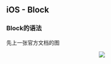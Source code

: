 ## iOS - Block 

### Block的语法
先上一张官方文档的图

<p align="center"> 
<img src="https://github.com/sunnnybear/Zeno-Blog/blob/master/content/images/infinalloop.gif">
</p> 